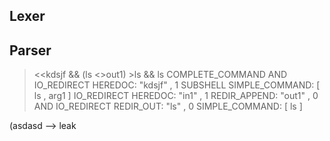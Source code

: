 ## Lexer
## Parser

> <<kdsjf && (ls <<in1 arg1 >>out1) >ls && ls
COMPLETE_COMMAND
  AND
    IO_REDIRECT
      HEREDOC: "kdsjf" , 1
    SUBSHELL
      SIMPLE_COMMAND: [ ls ,  arg1 ]
        IO_REDIRECT
          HEREDOC: "in1" , 1
          REDIR_APPEND: "out1" , 0
  AND
    IO_REDIRECT
      REDIR_OUT: "ls" , 0
    SIMPLE_COMMAND: [ ls ]



(asdasd --> leak
